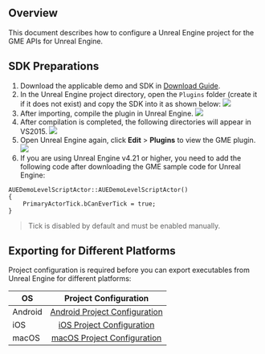 ## Overview
This document describes how to configure a Unreal Engine project for the GME APIs for Unreal Engine.

## SDK Preparations
1. Download the applicable demo and SDK in [Download Guide](https://intl.cloud.tencent.com/document/product/607/18521).
2. In the Unreal Engine project directory, open the `Plugins` folder (create it if it does not exist) and copy the SDK into it as shown below:
![](https://main.qcloudimg.com/raw/751894ab16c5262b7a99370cc7efd52c.png)
3. After importing, compile the plugin in Unreal Engine.
![](https://main.qcloudimg.com/raw/562882f1d39aa0d4fc77e835290d99df.png)
4. After compilation is completed, the following directories will appear in VS2015.
![](https://main.qcloudimg.com/raw/3005bc887e0179bdc45719b07a61f778.png)
5. Open Unreal Engine again, click **Edit** > **Plugins** to view the GME plugin.
![](https://main.qcloudimg.com/raw/60fb6340f6899e2c8fc6f4693193533e.png)
6. If you are using Unreal Engine v4.21 or higher, you need to add the following code after downloading the GME sample code for Unreal Engine:
```
AUEDemoLevelScriptActor::AUEDemoLevelScriptActor()
{
    PrimaryActorTick.bCanEverTick = true;
}
```

>Tick is disabled by default and must be enabled manually.

## Exporting for Different Platforms
Project configuration is required before you can export executables from Unreal Engine for different platforms:

| OS | Project Configuration           
| ------------- |:-------------:|
| Android |[Android Project Configuration](https://intl.cloud.tencent.com/document/product/607/10783)|
| iOS     	|[iOS Project Configuration](https://intl.cloud.tencent.com/document/product/607/10783)|
| macOS     	|[macOS Project Configuration](https://intl.cloud.tencent.com/document/product/607/10783)|
